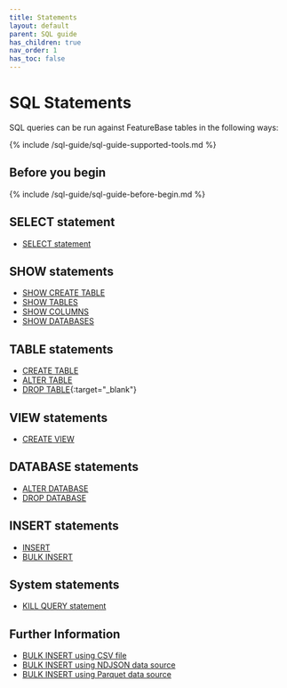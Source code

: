 ```yaml
---
title: Statements
layout: default
parent: SQL guide
has_children: true
nav_order: 1
has_toc: false
---
```


# SQL Statements

SQL queries can be run against FeatureBase tables in the following ways:

{% include /sql-guide/sql-guide-supported-tools.md %}

## Before you begin

{% include /sql-guide/sql-guide-before-begin.md %}

## SELECT statement

* [SELECT statement](/docs/sql-guide/statements/statement-select)

## SHOW statements

* [SHOW CREATE TABLE](/docs/sql-guide/statements/statement-table-create-show)
* [SHOW TABLES](/docs/sql-guide/statements/statement-tables-show)
* [SHOW COLUMNS](/docs/sql-guide/statements/statement-columns-show)
* [SHOW DATABASES](/docs/sql-guide/statements/statement-database-show)

## TABLE statements

* [CREATE TABLE](/docs/sql-guide/statements/statement-table-create)
* [ALTER TABLE](/docs/sql-guide/statements/statement-table-alter)
* [DROP TABLE](https://www.w3schools.com/sql/sql_drop_table.asp){:target="_blank"}

## VIEW statements

* [CREATE VIEW](/docs/sql-guide/statements/statement-view-create)

## DATABASE statements

* [ALTER DATABASE](/docs/sql-guide/statements/statement-database-alter)
* [DROP DATABASE](/docs/sql-guide/statements/statement-database-drop)

## INSERT statements

* [INSERT](/docs/sql-guide/statements/statement-insert)
* [BULK INSERT](/docs/sql-guide/statements/statement-insert-bulk)

## System statements

* [KILL QUERY statement](/docs/sql-guide/statements/statement-kill-query)

## Further Information

* [BULK INSERT using CSV file](/docs/sql-guide/statements/statement-insert-bulk-csv-example)
* [BULK INSERT using NDJSON data source](/docs/sql-guide/statements/statement-insert-bulk-ndjson-example)
* [BULK INSERT using Parquet data source](/docs/sql-guide/statements/statement-insert-bulk-parquet-example)

